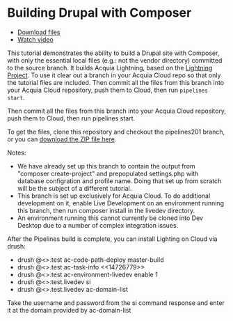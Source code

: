 # Building Drupal with Composer

* [Download files](http://tutorials.pipeline-dev.services.acquia.io/pipelinestutorial201.zip)
* [Watch video](https://drive.google.com/a/acquia.com/file/d/0BwBnqz3kkaPuWU5GNlhOLTc1YUk/view?usp=sharing)

This tutorial demonstrates the ability to build a Drupal site with Composer, with only the essential
local files (e.g.: not the vendor directory) committed to the source branch.  It builds Acquia Lightning, based on the [Lightning Project](https://github.com/acquia/lightning-project). To use it clear out a branch in your Acquia Cloud repo so that only the tutorial files are included. Then commit all the files from this branch into your Acquia Cloud repository, push them to Cloud, then run ```pipelines start```.

 Then commit all the files from this branch into your Acquia Cloud repository, push them to Cloud, then run pipelines start.

To get the files, clone this repository and checkout the pipelines201 branch, or you can [download the ZIP file here](http://tutorials.pipeline-dev.services.acquia.io/pipelinestutorial201.zip).

Notes:

* We have already set up this branch to contain the output from "composer create-project" and prepopulated settings.php with database
  configration and profile name.  Doing that set up from scratch will be the subject of a different tutorial.
* This branch is set up exclusively for Acquia Cloud.  To do additional development on it, enable Live Development on an environment
  running this branch, then run composer install in the livedev directory.
* An environment running this cannot currently be cloned into Dev Desktop due to a number of complex integration issues.  
 
After the Pipelines build is complete, you can install Lighting on Cloud via drush:

* drush @<<pipelinesdemo>>.test ac-code-path-deploy master-build
* drush @<<pipelinesdemo>>.test ac-task-info <<14726779>>
* drush @<<pipelinesdemo>>.test ac-environment-livedev enable 1
* drush @<<pipelinesdemo>>.test.livedev si
* drush @<<pipelinesdemo>>.test.livedev ac-domain-list

Take the username and password from the si command response and enter it at the domain provided by ac-domain-list
